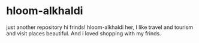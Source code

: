 # hloom-alkhaldi
just another repository
hi frinds!
hloom-alkhaldi her, I like travel and tourism and visit places beautiful.
And i loved shopping with my frinds.
